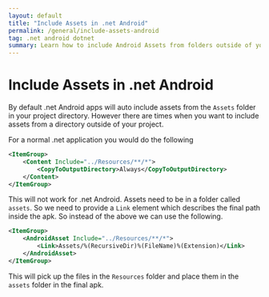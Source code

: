 ```yaml
---
layout: default
title: "Include Assets in .net Android"
permalink: /general/include-assets-android
tag: .net android dotnet
summary: Learn how to include Android Assets from folders outside of your Project folder.
---
```


# Include Assets in .net Android

By default .net Android apps will auto include assets from the `Assets` folder
in your project directory. However there are times when you want to include assets
from a directory outside of your project. 

For a normal .net application you would do the following

```xml
<ItemGroup>
    <Content Include="../Resources/**/*">
        <CopyToOutputDirectory>Always</CopyToOutputDirectory>
    </Content>
</ItemGroup>
```

This will not work for .net Android. Assets need to be in a folder called `assets`.
So we need to provide a `Link` element which describes the final path inside the apk.
So instead of the above we can use the following.

```xml
<ItemGroup>
    <AndroidAsset Include="../Resources/**/*">
        <Link>Assets/%(RecursiveDir)%(FileName)%(Extension)</Link>
    </AndroidAsset>
</ItemGroup>
```

This will pick up the files in the `Resources` folder and place them in the `assets`
folder in the final apk.
